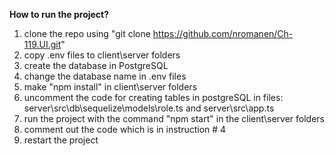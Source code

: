**How to run the project?**

1. clone the repo using "git clone https://github.com/nromanen/Ch-119.UI.git"
2. copy .env files to client\server folders
3. create the database in PostgreSQL
4. change the database name in .env files
5. make "npm install" in client\server folders
6. uncomment the code for creating tables in postgreSQL in files: server\src\db\sequelize\models\role.ts and server\src\app.ts
7. run the project with the command "npm start" in the client\server folders
8. comment out the code which is in instruction # 4
9. restart the project
